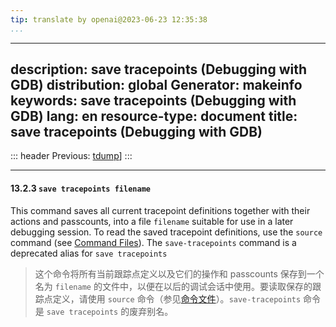 ```yaml
---
tip: translate by openai@2023-06-23 12:35:38
...
```

---
description: save tracepoints (Debugging with GDB)
distribution: global
Generator: makeinfo
keywords: save tracepoints (Debugging with GDB)
lang: en
resource-type: document
title: save tracepoints (Debugging with GDB)
--------------------------------------------

::: header
Previous: [tdump](tdump.html#tdump)]
:::

---

#### 13.2.3 `save tracepoints filename`

This command saves all current tracepoint definitions together with their actions and passcounts, into a file `filename` suitable for use in a later debugging session. To read the saved tracepoint definitions, use the `source` command (see [Command Files](Command-Files.html#Command-Files)). The `save-tracepoints` command is a deprecated alias for `save tracepoints`

> 这个命令将所有当前跟踪点定义以及它们的操作和 passcounts 保存到一个名为 `filename` 的文件中，以便在以后的调试会话中使用。要读取保存的跟踪点定义，请使用 `source` 命令（参见[命令文件](Command-Files.html#Command-Files)）。`save-tracepoints` 命令是 `save tracepoints` 的废弃别名。
